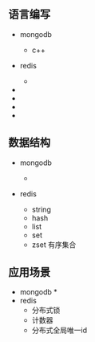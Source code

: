 ## 语言编写

* mongodb

  * c++

* redis

  * 

* 

* 

* 

* 


## 数据结构

* mongodb

  * 

* redis

  * string 
  * hash
  * list
  * set
  * zset  有序集合


## 应用场景

* mongodb
  * 
* redis
  * 分布式锁
  * 计数器
  * 分布式全局唯一id